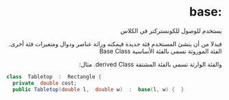 
<div dir = "rtl">

# :base 

يستخدم للوصول للكونستركتر في الكلاس

فبدلا من أن ينشئ المستخدم فئة جديدة فيمكنه وراثة عناصر ودوال  ومتغيرات  فئة أخرى. الفئة الموروثة تسمى بالفئة الأساسية  Base Class

والفئة الوارثة تسمى بالفئة المشتقة derived Class.
مثال:

</div>

```c#
class  Tabletop  :  Rectangle {
  private  double cost;
  public Tabletop(double l,  double w)  :  base(l, w) {  }
```
